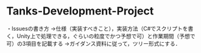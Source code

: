 # Tanks-Development-Project
・Issuesの書き方
→仕様（実装すべきこと），実装方法（C#でスクリプトを書く，Unity上で処理できる，ぐらいの粒度でかつ予想で可）と作業期間（予想で可）の3項目を記載する
→ガイダンス資料に従って，ツリー形式にする．
